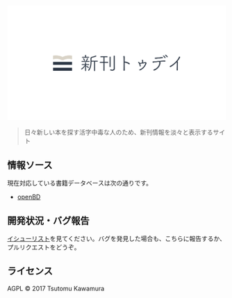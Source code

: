 ![新刊トゥデイ](src/images/ogp-image.png)
> 日々新しい本を探す活字中毒な人のため、新刊情報を淡々と表示するサイト

## 情報ソース

現在対応している書籍データベースは次の通りです。

- [openBD](https://openbd.jp)

## 開発状況・バグ報告

[イシューリスト](https://github.com/cognitom/shinkan.today/issues)を見てください。バグを発見した場合も、こちらに報告するか、プルリクエストをどうぞ。

## ライセンス

AGPL &copy; 2017 Tsutomu Kawamura

